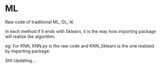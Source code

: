 # ML
Raw code of traditional ML, DL, AI

In each method if it ends with Sklearn, it is the way how importing package will realize the algorithm:

eg: For KNN, KNN.py is the raw code and KNN_Sklearn is the one realized by importing package.

Still Updating...
